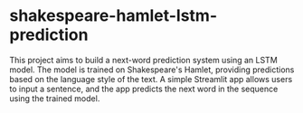 # shakespeare-hamlet-lstm-prediction
This project aims to build a next-word prediction system using an LSTM model. The model is trained on Shakespeare's Hamlet, providing predictions based on the language style of the text. A simple Streamlit app allows users to input a sentence, and the app predicts the next word in the sequence using the trained model.
